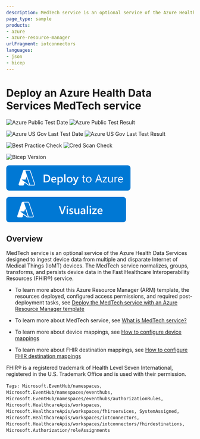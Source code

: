 ```yaml
---
description: MedTech service is an optional service of the Azure Health Data Services designed to ingest device data from multiple and disparate Internet of Medical Things (IoMT) devices and normalizes, groups, transforms, and persists device health data in the Fast Healthcare Interoperability Resources (FHIR®) service.
page_type: sample
products:
- azure
- azure-resource-manager
urlFragment: iotconnectors
languages:
- json
- bicep
---
```

# Deploy an Azure Health Data Services MedTech service

![Azure Public Test Date](https://azurequickstartsservice.blob.core.windows.net/badges/quickstarts/microsoft.healthcareapis/workspaces/iotconnectors/PublicLastTestDate.svg)
![Azure Public Test Result](https://azurequickstartsservice.blob.core.windows.net/badges/quickstarts/microsoft.healthcareapis/workspaces/iotconnectors/PublicDeployment.svg)

![Azure US Gov Last Test Date](https://azurequickstartsservice.blob.core.windows.net/badges/quickstarts/microsoft.healthcareapis/workspaces/iotconnectors/FairfaxLastTestDate.svg)
![Azure US Gov Last Test Result](https://azurequickstartsservice.blob.core.windows.net/badges/quickstarts/microsoft.healthcareapis/workspaces/iotconnectors/FairfaxDeployment.svg)

![Best Practice Check](https://azurequickstartsservice.blob.core.windows.net/badges/quickstarts/microsoft.healthcareapis/workspaces/iotconnectors/BestPracticeResult.svg)
![Cred Scan Check](https://azurequickstartsservice.blob.core.windows.net/badges/quickstarts/microsoft.healthcareapis/workspaces/iotconnectors/CredScanResult.svg)

![Bicep Version](https://azurequickstartsservice.blob.core.windows.net/badges/quickstarts/microsoft.healthcareapis/workspaces/iotconnectors/BicepVersion.svg)

[![Deploy To Azure](https://raw.githubusercontent.com/Azure/azure-quickstart-templates/master/1-CONTRIBUTION-GUIDE/images/deploytoazure.svg?sanitize=true)](https://portal.azure.com/#create/Microsoft.Template/uri/https%3A%2F%2Fraw.githubusercontent.com%2FAzure%2Fazure-quickstart-templates%2Fmaster%2Fquickstarts%2Fmicrosoft.healthcareapis%2Fworkspaces%2Fiotconnectors%2Fazuredeploy.json)

[![Visualize](https://raw.githubusercontent.com/Azure/azure-quickstart-templates/master/1-CONTRIBUTION-GUIDE/images/visualizebutton.svg?sanitize=true)](http://armviz.io/#/?load=https%3A%2F%2Fraw.githubusercontent.com%2FAzure%2Fazure-quickstart-templates%2Fmaster%2Fquickstarts%2Fmicrosoft.healthcareapis%2Fworkspaces%2Fiotconnectors%2Fazuredeploy.json)

## Overview

MedTech service is an optional service of the Azure Health Data Services designed to ingest device data from multiple and disparate Internet of Medical Things (IoMT) devices. The MedTech service normalizes, groups, transforms, and persists device data in the Fast Healthcare Interoperability Resources (FHIR®) service.

* To learn more about this Azure Resource Manager (ARM) template, the resources deployed, configured access permissions, and required post-deployment tasks, see [Deploy the MedTech service with an Azure Resource Manager template](https://learn.microsoft.com/azure/healthcare-apis/iot/deploy-02-new-button)

* To learn more about MedTech service, see [What is MedTech service?](https://learn.microsoft.com/azure/healthcare-apis/iot/iot-connector-overview)

* To learn more about device mappings, see [How to configure device mappings](https://learn.microsoft.com/azure/healthcare-apis/iot/how-to-use-device-mappings)

* To learn more about FHIR destination mappings, see [How to configure FHIR destination mappings](https://learn.microsoft.com/azure/healthcare-apis/iot/how-to-use-fhir-mappings)

FHIR® is a registered trademark of Health Level Seven International, registered in the U.S. Trademark Office and is used with their permission.

`Tags: Microsoft.EventHub/namespaces, Microsoft.EventHub/namespaces/eventhubs, Microsoft.EventHub/namespaces/eventhubs/authorizationRules, Microsoft.HealthcareApis/workspaces, Microsoft.HealthcareApis/workspaces/fhirservices, SystemAssigned, Microsoft.HealthcareApis/workspaces/iotconnectors, Microsoft.HealthcareApis/workspaces/iotconnectors/fhirdestinations, Microsoft.Authorization/roleAssignments`
